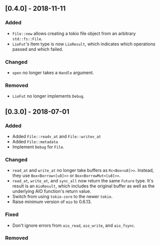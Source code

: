 ## [0.4.0] - 2018-11-11

### Added
- `File::new` allows creating a tokio file object from an arbitrary
  `std::fs::File`.
- `LioFut`'s Item type is now `LioResult`, which indicates which operations
  passed and which failed.

### Changed
- `open` no longer takes a `Handle` argument.

### Removed
- `LioFut` no longer implements `Debug`.

## [0.3.0] - 2018-07-01
### Added
- Added `File::readv_at` and `File::writev_at`
- Added `File::metadata`
- Implement `Debug` for `File`.

### Changed
- `read_at` and `write_at` no longer take buffers as `Rc<Box<u8]>>`.  Instead,
  they use `Box<Borrow<[u8]>>` or `Box<BorrowMut<[u8]>>`.
- `read_at`, `write_at`, and `sync_all` now return the same `Future` type.
  It's result is an `AioResult`, which includes the original buffer as well as
  the underlying AIO function's return value.
- Switch from using `tokio-core` to the newer `tokio`.
- Raise minimum version of `mio` to 0.6.13.

### Fixed
- Don't ignore errors from `aio_read`, `aio_write`, and `aio_fsync`.

### Removed
